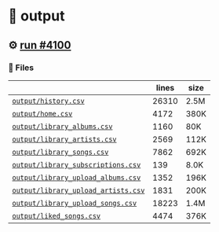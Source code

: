 # 📝  output 

## ⚙️ [run #4100](https://github.com/jwenerd/ytm-dl/actions/runs/14781267033)

### 📁 Files

|                                                                         |lines|size|
|-------------------------------------------------------------------------|-----|----|
|[`output/history.csv` ](output/history.csv)                              |26310|2.5M|
|[`output/home.csv` ](output/home.csv)                                    |4172 |380K|
|[`output/library_albums.csv` ](output/library_albums.csv)                |1160 |80K |
|[`output/library_artists.csv` ](output/library_artists.csv)              |2569 |112K|
|[`output/library_songs.csv` ](output/library_songs.csv)                  |7862 |692K|
|[`output/library_subscriptions.csv` ](output/library_subscriptions.csv)  |139  |8.0K|
|[`output/library_upload_albums.csv` ](output/library_upload_albums.csv)  |1352 |196K|
|[`output/library_upload_artists.csv` ](output/library_upload_artists.csv)|1831 |200K|
|[`output/library_upload_songs.csv` ](output/library_upload_songs.csv)    |18223|1.4M|
|[`output/liked_songs.csv` ](output/liked_songs.csv)                      |4474 |376K|